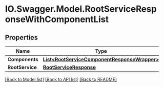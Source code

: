# IO.Swagger.Model.RootServiceResponseWithComponentList
## Properties

Name | Type | Description | Notes
------------ | ------------- | ------------- | -------------
**Components** | [**List&lt;RootServiceComponentResponseWrapper&gt;**](RootServiceComponentResponseWrapper.md) |  | [optional] 
**RootService** | [**RootServiceResponse**](RootServiceResponse.md) |  | [optional] 

[[Back to Model list]](../README.md#documentation-for-models) [[Back to API list]](../README.md#documentation-for-api-endpoints) [[Back to README]](../README.md)

